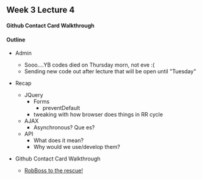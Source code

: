 ## Week 3 Lecture 4

#### Github Contact Card Walkthrough

#### Outline
- Admin
  - Sooo....YB codes died on Thursday morn, not eve :(
  - Sending new code out after lecture that will be open until "Tuesday"
- Recap
  - JQuery
    - Forms
      - preventDefault
    - tweaking with how browser does things in RR cycle
  - AJAX
    - Asynchronous? Que es?
  - API
    - What does it mean?
    - Why would we use/develop them?

- Github Contact Card Walkthrough
  - [RobBoss to the rescue!](./demo/gcc.html)
